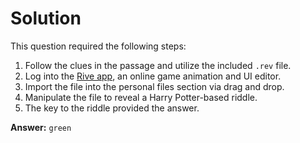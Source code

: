 # Solution 

This question required the following steps:
1. Follow the clues in the passage and utilize the included `.rev` file.
2. Log into the [Rive app](https://editor.rive.app/), an online game animation and UI editor.
3. Import the file into the personal files section via drag and drop.
4. Manipulate the file to reveal a Harry Potter-based riddle.
5. The key to the riddle provided the answer.

**Answer:** `green`
